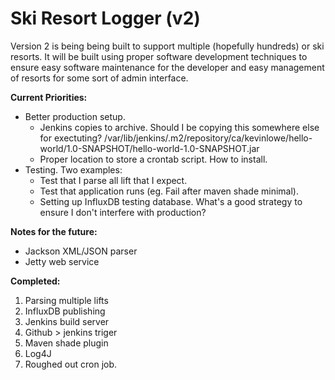 # Ski Resort Logger (v2)

Version 2 is being being built to support multiple (hopefully hundreds) or ski resorts. It will be built using proper
software development techniques to ensure easy software maintenance for the developer and easy management of resorts
for some sort of admin interface.

**Current Priorities:**
- Better production setup.
  * Jenkins copies to archive. Should I be copying this somewhere else for exectuting? /var/lib/jenkins/.m2/repository/ca/kevinlowe/hello-world/1.0-SNAPSHOT/hello-world-1.0-SNAPSHOT.jar
  * Proper location to store a crontab script. How to install.
- Testing. Two examples:
  * Test that I parse all lift that I expect.
  * Test that application runs (eg. Fail after maven shade minimal).
  * Setting up InfluxDB testing database. What's a good strategy to ensure I don't interfere with production?

**Notes for the future:**
- Jackson XML/JSON parser
- Jetty web service

**Completed:**

1. Parsing multiple lifts
2. InfluxDB publishing
3. Jenkins build server
4. Github > jenkins triger
5. Maven shade plugin
6. Log4J
7. Roughed out cron job.
